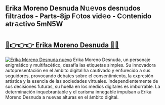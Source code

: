 ## Erika Moreno Desnuda N𝚞𝚎vos desn𝚞dos filtr𝚊dos - Parts-8jp F𝚘tos vid𝚎o - C𝚘ntenido atr𝚊ctivo 5mN5W

# <h2><a href="http://mb56r0.tromn.icu/?c=Erika+Moreno+Desnuda">🔗👉👉👉 Erika Moreno Desnuda 🔗🔗</a></h2>

[![Erika Moreno Desnuda nuevo](https://i.imgur.com/pEAQMta.gif)](http://mb56r0.tromn.icu/?c=Erika+Moreno+Desnuda)
Erika Moreno Desnuda, un personaje enigmático y multifacético, desafía las etiquetas simples. Su innovadora autopresentación en el ámbito digital ha cautivado y enfurecido a sus seguidores, provocando debates sobre el consentimiento, la expresión artística y la esencia de las sociedades virtuales. Independientemente de sus decisiones futuras, su huella en los medios digitales es imborrable. La determinación inquebrantable y el carisma innegable impulsan a Erika Moreno Desnuda a nuevas alturas en el ámbito digital.
